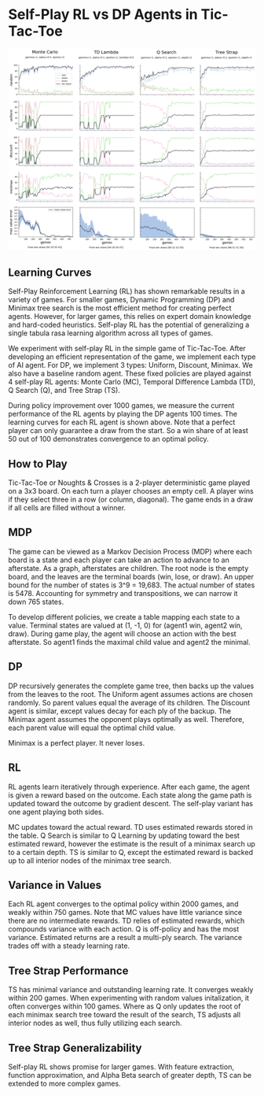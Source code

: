 # Self-Play RL vs DP Agents in Tic-Tac-Toe
![alt text](https://github.com/rajtyagi2718/tic-tac-toe/blob/master/data/plots.svg)

## Learning Curves
Self-Play Reinforcement Learning (RL) has shown remarkable results in a variety of games. For smaller games, Dynamic Programming (DP) and Minimax tree search is the most efficient method for creating perfect agents. However, for larger games, this relies on expert domain knowledge and hard-coded heuristics. Self-play RL has the potential of generalizing a single tabula rasa learning algorithm across all types of games.

We experiment with self-play RL in the simple game of Tic-Tac-Toe. After developing an efficient representation of the game, we implement each type of AI agent.  For DP, we implement 3 types: Uniform, Discount, Minimax. We also have a baseline random agent. These fixed policies are played against 4 self-play RL agents: Monte Carlo (MC), Temporal Difference Lambda (TD), Q Search (Q), and Tree Strap (TS).

During policy improvement over 1000 games, we measure the current performance of the RL agents by playing the DP agents 100 times. The learning curves for each RL agent is shown above. Note that a perfect player can only guarantee a draw from the start. So a win share of at least 50 out of 100 demonstrates convergence to an optimal policy.

## How to Play
Tic-Tac-Toe or Noughts & Crosses is a 2-player deterministic game played on a 3x3 board. On each turn a player chooses an empty cell. A player wins if they select three in a row (or column, diagonal). The game ends in a draw if all cells are filled without a winner.

## MDP
The game can be viewed as a Markov Decision Process (MDP) where each board is a state and each player can take an action to advance to an afterstate. As a graph, afterstates are children. The root node is the empty board, and the leaves are the terminal boards (win, lose, or draw).  An upper bound for the number of states is 3^9 = 19,683. The actual number of states is 5478. Accounting for symmetry and transpositions, we can narrow it down 765 states.

To develop different policies, we create a table mapping each state to a value. Terminal states are valued at (1, -1, 0) for (agent1 win, agent2 win, draw). During game play, the agent will choose an action with the best afterstate. So agent1 finds the maximal child value and agent2 the minimal.

## DP
DP recursively generates the complete game tree, then backs up the values from the leaves to the root. The Uniform agent assumes actions are chosen randomly. So parent values equal the average of its children. The Discount agent is similar, except values decay for each ply of the backup. The Minimax agent assumes the opponent plays optimally as well. Therefore, each parent value will equal the optimal child value.

Minimax is a perfect player. It never loses.

## RL
RL agents learn iteratively through experience. After each game, the agent is given a reward based on the outcome. Each state along the game path is updated toward the outcome by gradient descent. The self-play variant has one agent playing both sides.

MC updates toward the actual reward. TD uses estimated rewards stored in the table. Q Search is similar to Q Learning by updating toward the best estimated reward, however the estimate is the result of a minimax search up to a certain depth. TS is similar to Q, except the estimated reward is backed up to all interior nodes of the minimax tree search.

## Variance in Values
Each RL agent converges to the optimal policy within 2000 games, and weakly within 750 games. Note that MC values have little variance since there are no intermediate rewards. TD relies of estimated rewards, which compounds variance with each action. Q is off-policy and has the most variance. Estimated returns are a result a multi-ply search. The variance trades off with a steady learning rate.

## Tree Strap Performance
TS has minimal variance and outstanding learning rate. It converges weakly within 200 games. When experimenting with random values initalization, it often converges within 100 games. Where as Q only updates the root of each minimax search tree toward the result of the search, TS adjusts all interior nodes as well, thus fully utilizing each search. 

## Tree Strap Generalizability
Self-play RL shows promise for larger games. With feature extraction, function approximation, and Alpha Beta search of greater depth, TS can be extended to more complex games.
